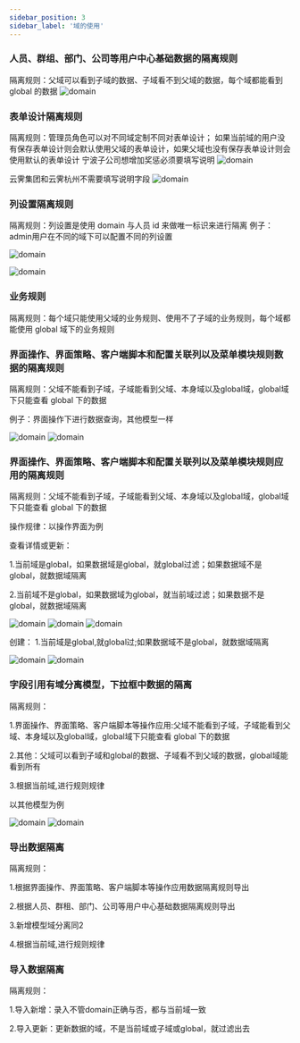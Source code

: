 ```yaml
---
sidebar_position: 3
sidebar_label: '域的使用'
---
```


### 人员、群组、部门、公司等用户中心基础数据的隔离规则
隔离规则：父域可以看到子域的数据、子域看不到父域的数据，每个域都能看到 global 的数据
![domain](/img/domain/basicData/basicData1.png)

### 表单设计隔离规则
隔离规则：管理员角色可以对不同域定制不同对表单设计；
        如果当前域的用户没有保存表单设计则会默认使用父域的表单设计，如果父域也没有保存表单设计则会使用默认的表单设计
宁波子公司想增加奖惩必须要填写说明
![domain](/img/domain/formDesign/formDesign1.png)

云霁集团和云霁杭州不需要填写说明字段
![domain](/img/domain/formDesign/formDesign2.png)

### 列设置隔离规则
隔离规则：列设置是使用 domain 与人员 id 来做唯一标识来进行隔离
例子：admin用户在不同的域下可以配置不同的列设置

![domain](/img/domain/listElement/listElement1.png)

![domain](/img/domain/listElement/listElement2.png)

### 业务规则
隔离规则：每个域只能使用父域的业务规则、使用不了子域的业务规则，每个域都能使用 global 域下的业务规则

### 界面操作、界面策略、客户端脚本和配置关联列以及菜单模块规则数据的隔离规则

隔离规则：父域不能看到子域，子域能看到父域、本身域以及global域，global域下只能查看 global 下的数据

例子：界面操作下进行数据查询，其他模型一样

![domain](/img/domain/basicData/basicData2.jpg)
![domain](/img/domain/basicData/basicData3.jpg)

### 界面操作、界面策略、客户端脚本和配置关联列以及菜单模块规则应用的隔离规则

隔离规则：父域不能看到子域，子域能看到父域、本身域以及global域，global域下只能查看 global 下的数据

操作规律：以操作界面为例

查看详情或更新：

1.当前域是global，如果数据域是global，就global过滤；如果数据域不是global，就数据域隔离

2.当前域不是global，如果数据域为global，就当前域过滤；如果数据不是global，就数据域隔离

![domain](/img/domain/operateApplication/app1.jpg)
![domain](/img/domain/operateApplication/app2.jpg)
![domain](/img/domain/operateApplication/app3.jpg)

创建：
1.当前域是global,就global过;如果数据域不是global，就数据域隔离

![domain](/img/domain/operateApplication/app4.jpg)
![domain](/img/domain/operateApplication/app5.jpg)


### 字段引用有域分离模型，下拉框中数据的隔离

隔离规则： 

1.界面操作、界面策略、客户端脚本等操作应用:父域不能看到子域，子域能看到父域、本身域以及global域，global域下只能查看 global 下的数据

2.其他：父域可以看到子域和global的数据、子域看不到父域的数据，global域能看到所有

3.根据当前域,进行规则规律

以其他模型为例

![domain](/img/domain/operateApplication/app6.jpg)
![domain](/img/domain/operateApplication/app7.jpg)

### 导出数据隔离

隔离规则：

1.根据界面操作、界面策略、客户端脚本等操作应用数据隔离规则导出

2.根据人员、群租、部门、公司等用户中心基础数据隔离规则导出

3.新增模型域分离同2

4.根据当前域,进行规则规律


### 导入数据隔离

隔离规则：

1.导入新增：录入不管domain正确与否，都与当前域一致

2.导入更新：更新数据的域，不是当前域或子域或global，就过滤出去









